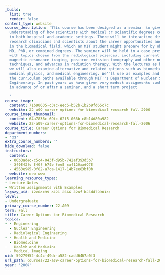 ```yaml
---
_build:
  list: true
  render: false
content_type: website
course_description: 'This course has been designed as a seminar to give students an
  understanding of how scientists with medical or scientific degrees conduct research
  in both hospital and academic settings. There will be interactive discussions with
  research clinicians and scientists about the career opportunities and research challenges
  in the biomedical field, which an MIT student might prepare for by obtaining an
  MD, PhD, or combined degrees. The seminar will be held in a case presentation format,
  with topics chosen from the radiological sciences, including current research in
  magnetic resonance imaging, positron emission tomography and other nuclear imaging
  techniques, and advances in radiation therapy. With the lectures as background,
  we will also examine alternative and related options such as biomedical engineering,
  medical physics, and medical engineering. We''ll use as examples and points of comparisons
  the curriculum paths available through MIT''s Department of Nuclear Science and
  Engineering. In past years we have given very modest assignments such as readings
  in advance of or after a seminar, and a short term project.

  '
course_image:
  content: 71b90635-c3ec-eec5-b52b-1b2b9fd65c7c
  website: 22-a09-career-options-for-biomedical-research-fall-2006
course_image_thumbnail:
  content: 64a7836c-69bc-62f5-066b-c8b14d80a982
  website: 22-a09-career-options-for-biomedical-research-fall-2006
course_title: Career Options for Biomedical Research
department_numbers:
- '22'
extra_course_numbers: ''
hide_download: false
instructors:
  content:
  - 00b3adec-c5c4-043f-d95b-742af393d5b7
  - 3405424c-549f-b78b-fee5-ca4120aad975
  - 4563e965-0f82-a7ca-1417-14b7ee83bf0b
  website: ocw-www
learning_resource_types:
- Lecture Notes
- Written Assignments with Examples
legacy_uid: 12c8ac99-a821-2666-32af-b25dd70901e4
level:
- Undergraduate
primary_course_number: 22.A09
term: Fall
title: Career Options for Biomedical Research
topics:
- - Engineering
  - Nuclear Engineering
  - Radiological Engineering
- - Health and Medicine
  - Biomedicine
- - Health and Medicine
  - Medical Imaging
uid: 59279952-4c4c-49dc-a582-cadd6467a0f3
url_path: courses/22-a09-career-options-for-biomedical-research-fall-2006
year: '2006'
---
```

